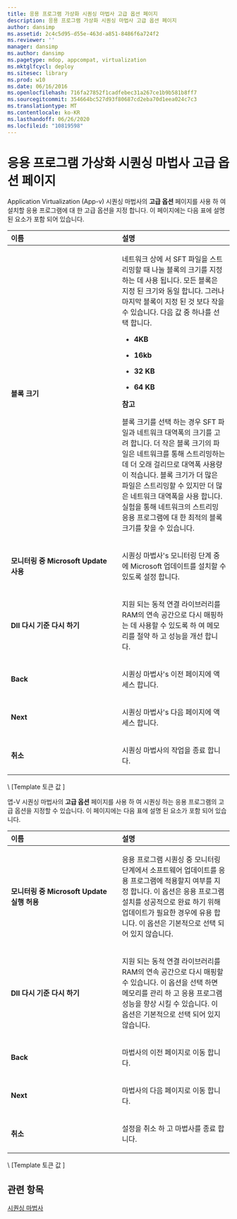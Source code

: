 ```yaml
---
title: 응용 프로그램 가상화 시퀀싱 마법사 고급 옵션 페이지
description: 응용 프로그램 가상화 시퀀싱 마법사 고급 옵션 페이지
author: dansimp
ms.assetid: 2c4c5d95-d55e-463d-a851-8486f6a724f2
ms.reviewer: ''
manager: dansimp
ms.author: dansimp
ms.pagetype: mdop, appcompat, virtualization
ms.mktglfcycl: deploy
ms.sitesec: library
ms.prod: w10
ms.date: 06/16/2016
ms.openlocfilehash: 716fa27852f1cadfebec31a267ce1b9b581b8ff7
ms.sourcegitcommit: 354664bc527d93f80687cd2eba70d1eea024c7c3
ms.translationtype: MT
ms.contentlocale: ko-KR
ms.lasthandoff: 06/26/2020
ms.locfileid: "10819598"
---
```

# 응용 프로그램 가상화 시퀀싱 마법사 고급 옵션 페이지


Application Virtualization (App-v) 시퀀싱 마법사의 **고급 옵션** 페이지를 사용 하 여 설치할 응용 프로그램에 대 한 고급 옵션을 지정 합니다. 이 페이지에는 다음 표에 설명 된 요소가 포함 되어 있습니다.

<table>
<colgroup>
<col width="50%" />
<col width="50%" />
</colgroup>
<thead>
<tr class="header">
<th align="left">이름</th>
<th align="left">설명</th>
</tr>
</thead>
<tbody>
<tr class="odd">
<td align="left"><p><strong>블록 크기</strong></p></td>
<td align="left"><p>네트워크 상에 서 SFT 파일을 스트리밍할 때 나눌 블록의 크기를 지정 하는 데 사용 됩니다. 모든 블록은 지정 된 크기와 동일 합니다. 그러나 마지막 블록이 지정 된 것 보다 작을 수 있습니다. 다음 값 중 하나를 선택 합니다.</p>
<ul>
<li><p><strong>4KB</strong></p></li>
<li><p><strong>16kb</strong></p></li>
<li><p><strong>32 KB</strong></p></li>
<li><p><strong>64 KB</strong></p></li>
</ul>
<div class="alert">
<strong>참고</strong><br/><p>블록 크기를 선택 하는 경우 SFT 파일과 네트워크 대역폭의 크기를 고려 합니다. 더 작은 블록 크기의 파일은 네트워크를 통해 스트리밍하는 데 더 오래 걸리므로 대역폭 사용량이 적습니다. 블록 크기가 더 많은 파일은 스트리밍할 수 있지만 더 많은 네트워크 대역폭을 사용 합니다. 실험을 통해 네트워크의 스트리밍 응용 프로그램에 대 한 최적의 블록 크기를 찾을 수 있습니다.</p>
</div>
<div>

</div></td>
</tr>
<tr class="even">
<td align="left"><p><strong>모니터링 중 Microsoft Update 사용</strong></p></td>
<td align="left"><p>시퀀싱 마법사&#39;s 모니터링 단계 중에 Microsoft 업데이트를 설치할 수 있도록 설정 합니다.</p></td>
</tr>
<tr class="odd">
<td align="left"><p><strong>Dll 다시 기준 다시 하기</strong></p></td>
<td align="left"><p>지원 되는 동적 연결 라이브러리를 RAM의 연속 공간으로 다시 매핑하는 데 사용할 수 있도록 하 여 메모리를 절약 하 고 성능을 개선 합니다.</p></td>
</tr>
<tr class="even">
<td align="left"><p><strong>Back</strong></p></td>
<td align="left"><p>시퀀싱 마법사&#39;s 이전 페이지에 액세스 합니다.</p></td>
</tr>
<tr class="odd">
<td align="left"><p><strong>Next</strong></p></td>
<td align="left"><p>시퀀싱 마법사&#39;s 다음 페이지에 액세스 합니다.</p></td>
</tr>
<tr class="even">
<td align="left"><p><strong>취소</strong></p></td>
<td align="left"><p>시퀀싱 마법사의 작업을 종료 합니다.</p></td>
</tr>
</tbody>
</table>



\ [Template 토큰 값 \]

앱-V 시퀀싱 마법사의 **고급 옵션** 페이지를 사용 하 여 시퀀싱 하는 응용 프로그램의 고급 옵션을 지정할 수 있습니다. 이 페이지에는 다음 표에 설명 된 요소가 포함 되어 있습니다.

<table>
<colgroup>
<col width="50%" />
<col width="50%" />
</colgroup>
<thead>
<tr class="header">
<th align="left">이름</th>
<th align="left">설명</th>
</tr>
</thead>
<tbody>
<tr class="odd">
<td align="left"><p><strong>모니터링 중 Microsoft Update 실행 허용</strong></p></td>
<td align="left"><p>응용 프로그램 시퀀싱 중 모니터링 단계에서 소프트웨어 업데이트를 응용 프로그램에 적용할지 여부를 지정 합니다. 이 옵션은 응용 프로그램 설치를 성공적으로 완료 하기 위해 업데이트가 필요한 경우에 유용 합니다. 이 옵션은 기본적으로 선택 되어 있지 않습니다.</p></td>
</tr>
<tr class="even">
<td align="left"><p><strong>Dll 다시 기준 다시 하기</strong></p></td>
<td align="left"><p>지원 되는 동적 연결 라이브러리를 RAM의 연속 공간으로 다시 매핑할 수 있습니다. 이 옵션을 선택 하면 메모리를 관리 하 고 응용 프로그램 성능을 향상 시킬 수 있습니다. 이 옵션은 기본적으로 선택 되어 있지 않습니다.</p></td>
</tr>
<tr class="odd">
<td align="left"><p><strong>Back</strong></p></td>
<td align="left"><p>마법사의 이전 페이지로 이동 합니다.</p></td>
</tr>
<tr class="even">
<td align="left"><p><strong>Next</strong></p></td>
<td align="left"><p>마법사의 다음 페이지로 이동 합니다.</p></td>
</tr>
<tr class="odd">
<td align="left"><p><strong>취소</strong></p></td>
<td align="left"><p>설정을 취소 하 고 마법사를 종료 합니다.</p></td>
</tr>
</tbody>
</table>



\ [Template 토큰 값 \]

## 관련 항목


[시퀀싱 마법사](sequencing-wizard.md)









